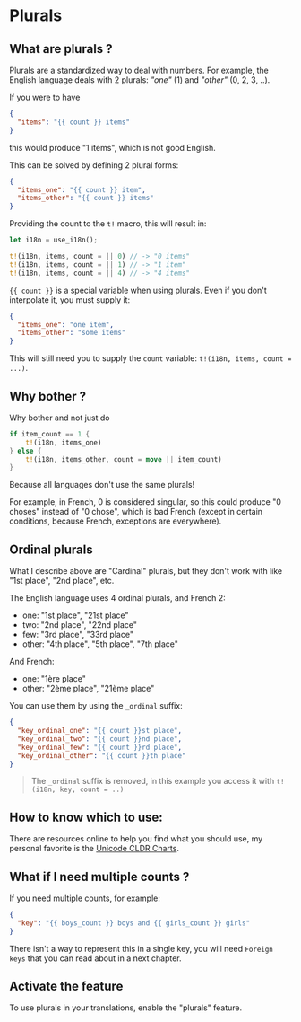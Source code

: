 # Plurals

## What are plurals ?

Plurals are a standardized way to deal with numbers. For example, the English language deals with 2 plurals: _"one"_ (1) and _"other"_ (0, 2, 3, ..).

If you were to have

```json
{
  "items": "{{ count }} items"
}
```

this would produce "1 items", which is not good English.

This can be solved by defining 2 plural forms:

```json
{
  "items_one": "{{ count }} item",
  "items_other": "{{ count }} items"
}
```

Providing the count to the `t!` macro, this will result in:

```rust
let i18n = use_i18n();

t!(i18n, items, count = || 0) // -> "0 items"
t!(i18n, items, count = || 1) // -> "1 item"
t!(i18n, items, count = || 4) // -> "4 items"
```

`{{ count }}` is a special variable when using plurals. Even if you don't interpolate it, you must supply it:

```json
{
  "items_one": "one item",
  "items_other": "some items"
}
```

This will still need you to supply the `count` variable: `t!(i18n, items, count = ...)`.

## Why bother ?

Why bother and not just do

```rust
if item_count == 1 {
    t!(i18n, items_one)
} else {
    t!(i18n, items_other, count = move || item_count)
}
```

Because all languages don't use the same plurals!

For example, in French, 0 is considered singular, so this could produce "0 choses" instead of "0 chose", which is bad French (except in certain conditions, because French, exceptions are everywhere).

## Ordinal plurals

What I describe above are "Cardinal" plurals, but they don't work with like "1st place", "2nd place", etc.

The English language uses 4 ordinal plurals, and French 2:

- one: "1st place", "21st place"
- two: "2nd place", "22nd place"
- few: "3rd place", "33rd place"
- other: "4th place", "5th place", "7th place"

And French:

- one: "1ère place"
- other: "2ème place", "21ème place"

You can use them by using the `_ordinal` suffix:

```json
{
  "key_ordinal_one": "{{ count }}st place",
  "key_ordinal_two": "{{ count }}nd place",
  "key_ordinal_few": "{{ count }}rd place",
  "key_ordinal_other": "{{ count }}th place"
}
```

> The `_ordinal` suffix is removed, in this example you access it with `t!(i18n, key, count = ..)`

## How to know which to use:

There are resources online to help you find what you should use, my personal favorite is the [Unicode CLDR Charts](https://www.unicode.org/cldr/charts/44/supplemental/language_plural_rules.html).

## What if I need multiple counts ?

If you need multiple counts, for example:

```json
{
  "key": "{{ boys_count }} boys and {{ girls_count }} girls"
}
```

There isn't a way to represent this in a single key, you will need `Foreign keys` that you can read about in a next chapter.

## Activate the feature

To use plurals in your translations, enable the "plurals" feature.
